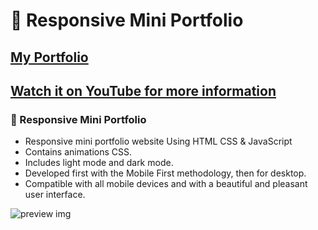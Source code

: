 # 💼 Responsive Mini Portfolio

## [My Portfolio](https://www.mysteriza.my.id/)

## [Watch it on YouTube for more information](https://youtu.be/mq0xJxOTiYo)

### 💼 Responsive Mini Portfolio

- Responsive mini portfolio website Using HTML CSS & JavaScript
- Contains animations CSS.
- Includes light mode and dark mode.
- Developed first with the Mobile First methodology, then for desktop.
- Compatible with all mobile devices and with a beautiful and pleasant user interface.

![preview img](/preview.png)


